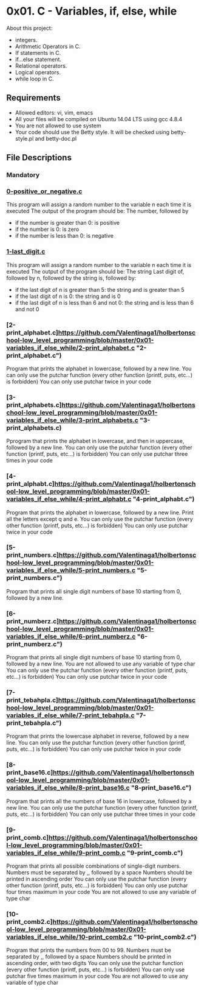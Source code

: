 # 0x01. C - Variables, if, else, while

About this project:

- integers.
- Arithmetic Operators in C.
- If statements in C.
- if…else statement.
- Relational operators.
- Logical operators.
- while loop in C.

## Requirements
- Allowed editors: vi, vim, emacs
- All your files will be compiled on Ubuntu 14.04 LTS using gcc 4.8.4
- You are not allowed to use system
- Your code should use the Betty style. It will be checked using betty-style.pl and betty-doc.pl

## File Descriptions

### Mandatory

### [0-positive_or_negative.c](https://github.com/Valentinaga1/holbertonschool-low_level_programming/blob/master/0x01-variables_if_else_while/0-positive_or_negative.c "0. Positive anything is better than negative nothing")
This program will assign a random number to the variable n each time it is executed
The output of the program should be:
The number, followed by
- if the number is greater than 0: is positive
- if the number is 0: is zero
- if the number is less than 0: is negative

### [1-last_digit.c](https://github.com/Valentinaga1/holbertonschool-low_level_programming/blob/master/0x01-variables_if_else_while/1-last_digit.c "1. The last digit")
This program will assign a random number to the variable n each time it is executed
The output of the program should be:
The string Last digit of, followed by n, followed by the string is, followed by:
- if the last digit of n is greater than 5: the string and is greater than 5
- if the last digit of n is 0: the string and is 0
- if the last digit of n is less than 6 and not 0: the string and is less than 6 and not 0

### [2-print_alphabet.c]https://github.com/Valentinaga1/holbertonschool-low_level_programming/blob/master/0x01-variables_if_else_while/2-print_alphabet.c "2-print_alphabet.c")
Program that prints the alphabet in lowercase, followed by a new line.
You can only use the putchar function (every other function (printf, puts, etc…) is forbidden)
You can only use putchar twice in your code

### [3-print_alphabets.c]https://github.com/Valentinaga1/holbertonschool-low_level_programming/blob/master/0x01-variables_if_else_while/3-print_alphabets.c "3-print_alphabets.c)
Pprogram that prints the alphabet in lowercase, and then in uppercase, followed by a new line.
You can only use the putchar function (every other function (printf, puts, etc…) is forbidden)
You can only use putchar three times in your code

### [4-print_alphabt.c]https://github.com/Valentinaga1/holbertonschool-low_level_programming/blob/master/0x01-variables_if_else_while/4-print_alphabt.c "4-print_alphabt.c")
Program that prints the alphabet in lowercase, followed by a new line.
Print all the letters except q and e.
You can only use the putchar function (every other function (printf, puts, etc…) is forbidden)
You can only use putchar twice in your code

### [5-print_numbers.c]https://github.com/Valentinaga1/holbertonschool-low_level_programming/blob/master/0x01-variables_if_else_while/5-print_numbers.c "5-print_numbers.c")
Program that prints all single digit numbers of base 10 starting from 0, followed by a new line.

### [6-print_numberz.c]https://github.com/Valentinaga1/holbertonschool-low_level_programming/blob/master/0x01-variables_if_else_while/6-print_numberz.c "6-print_numberz.c")
Program that prints all single digit numbers of base 10 starting from 0, followed by a new line.
You are not allowed to use any variable of type char
You can only use the putchar function (every other function (printf, puts, etc…) is forbidden)
You can only use putchar twice in your code

### [7-print_tebahpla.c]https://github.com/Valentinaga1/holbertonschool-low_level_programming/blob/master/0x01-variables_if_else_while/7-print_tebahpla.c "7-print_tebahpla.c")
Program that prints the lowercase alphabet in reverse, followed by a new line.
You can only use the putchar function (every other function (printf, puts, etc…) is forbidden)
You can only use putchar twice in your code

### [8-print_base16.c]https://github.com/Valentinaga1/holbertonschool-low_level_programming/blob/master/0x01-variables_if_else_while/8-print_base16.c "8-print_base16.c")
Program that prints all the numbers of base 16 in lowercase, followed by a new line.
You can only use the putchar function (every other function (printf, puts, etc…) is forbidden)
You can only use putchar three times in your code

### [9-print_comb.c]https://github.com/Valentinaga1/holbertonschool-low_level_programming/blob/master/0x01-variables_if_else_while/9-print_comb.c "9-print_comb.c")
Program that prints all possible combinations of single-digit numbers.
Numbers must be separated by ,, followed by a space
Numbers should be printed in ascending order
You can only use the putchar function (every other function (printf, puts, etc…) is forbidden)
You can only use putchar four times maximum in your code
You are not allowed to use any variable of type char

### [10-print_comb2.c]https://github.com/Valentinaga1/holbertonschool-low_level_programming/blob/master/0x01-variables_if_else_while/10-print_comb2.c "10-print_comb2.c")
Program that prints the numbers from 00 to 99.
Numbers must be separated by ,, followed by a space
Numbers should be printed in ascending order, with two digits
You can only use the putchar function (every other function (printf, puts, etc…) is forbidden)
You can only use putchar five times maximum in your code
You are not allowed to use any variable of type char

